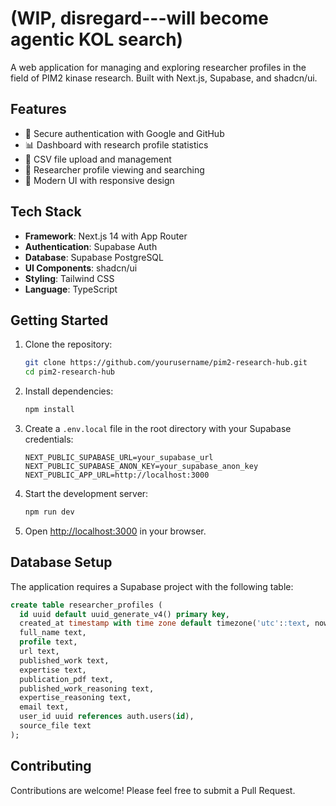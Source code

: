# (WIP, disregard---will become agentic KOL search)

A web application for managing and exploring researcher profiles in the field of PIM2 kinase research. Built with Next.js, Supabase, and shadcn/ui.

## Features

- 🔐 Secure authentication with Google and GitHub
- 📊 Dashboard with research profile statistics
- 📁 CSV file upload and management
- 👥 Researcher profile viewing and searching
- 🎨 Modern UI with responsive design

## Tech Stack

- **Framework**: Next.js 14 with App Router
- **Authentication**: Supabase Auth
- **Database**: Supabase PostgreSQL
- **UI Components**: shadcn/ui
- **Styling**: Tailwind CSS
- **Language**: TypeScript

## Getting Started

1. Clone the repository:
   ```bash
   git clone https://github.com/yourusername/pim2-research-hub.git
   cd pim2-research-hub
   ```

2. Install dependencies:
   ```bash
   npm install
   ```

3. Create a `.env.local` file in the root directory with your Supabase credentials:
   ```
   NEXT_PUBLIC_SUPABASE_URL=your_supabase_url
   NEXT_PUBLIC_SUPABASE_ANON_KEY=your_supabase_anon_key
   NEXT_PUBLIC_APP_URL=http://localhost:3000
   ```

4. Start the development server:
   ```bash
   npm run dev
   ```

5. Open [http://localhost:3000](http://localhost:3000) in your browser.

## Database Setup

The application requires a Supabase project with the following table:

```sql
create table researcher_profiles (
  id uuid default uuid_generate_v4() primary key,
  created_at timestamp with time zone default timezone('utc'::text, now()) not null,
  full_name text,
  profile text,
  url text,
  published_work text,
  expertise text,
  publication_pdf text,
  published_work_reasoning text,
  expertise_reasoning text,
  email text,
  user_id uuid references auth.users(id),
  source_file text
);
```

## Contributing

Contributions are welcome! Please feel free to submit a Pull Request.
